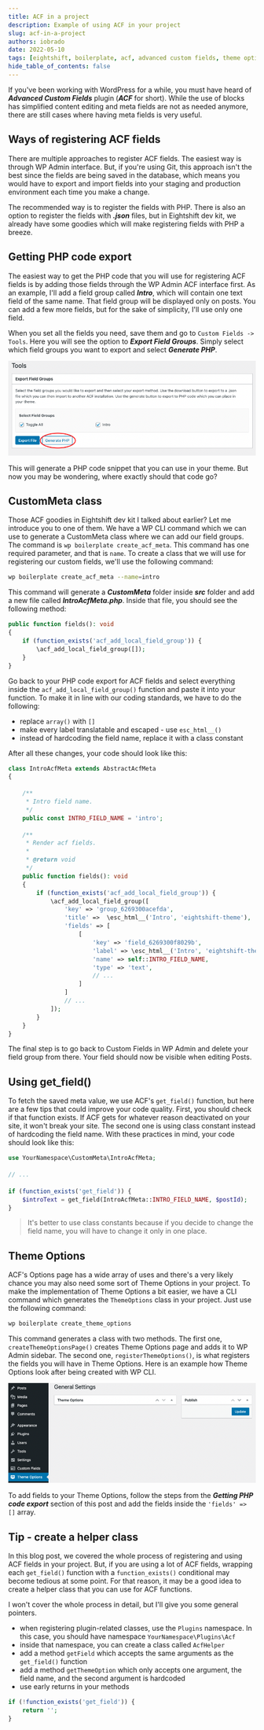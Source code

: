 ```yaml
---
title: ACF in a project
description: Example of using ACF in your project
slug: acf-in-a-project
authors: iobrado
date: 2022-05-10
tags: [eightshift, boilerplate, acf, advanced custom fields, theme options]
hide_table_of_contents: false
---
```


If you've been working with WordPress for a while, you must have heard of **_Advanced Custom Fields_** plugin (**_ACF_** for short). While the use of blocks has simplified content editing and meta fields are not as needed anymore, there are still cases where having meta fields is very useful.
<!--truncate-->

## Ways of registering ACF fields

There are multiple approaches to register ACF fields. The easiest way is through WP Admin interface. But, if you're using Git, this approach isn't the best since the fields are being saved in the database, which means you would have to export and import fields into your staging and production environment each time you make a change.

The recommended way is to register the fields with PHP. There is also an option to register the fields with **_.json_** files, but in Eightshift dev kit, we already have some goodies which will make registering fields with PHP a breeze.

## Getting PHP code export

The easiest way to get the PHP code that you will use for registering ACF fields is by adding those fields through the WP Admin ACF interface first. As an example, I'll add a field group called **_Intro_**, which will contain one text field of the same name. That field group will be displayed only on posts. You can add a few more fields, but for the sake of simplicity, I'll use only one field.

When you set all the fields you need, save them and go to `Custom Fields -> Tools`. Here you will see the option to **_Export Field Groups_**. Simply select which field groups you want to export and select **_Generate PHP_**.

![ACF PHP code export](/img/blog/acf-generate-php.png)

This will generate a PHP code snippet that you can use in your theme. But now you may be wondering, where exactly should that code go?

## CustomMeta class

Those ACF goodies in Eightshift dev kit I talked about earlier? Let me introduce you to one of them. We have a WP CLI command which we can use to generate a CustomMeta class where we can add our field groups. The command is `wp boilerplate create_acf_meta`. This command has one required parameter, and that is `name`. To create a class that we will use for registering our custom fields, we'll use the following command:

```bash
wp boilerplate create_acf_meta --name=intro
```

This command will generate a **_CustomMeta_** folder inside **_src_** folder and add a new file called **_IntroAcfMeta.php_**. Inside that file, you should see the following method:
```php
public function fields(): void
{
	if (function_exists('acf_add_local_field_group')) {
		\acf_add_local_field_group([]);
	}
}
```

Go back to your PHP code export for ACF fields and select everything inside the `acf_add_local_field_group()` function and paste it into your function. To make it in line with our coding standards, we have to do the following:
- replace `array()` with `[]`
- make every label translatable and escaped - use `esc_html__()`
- instead of hardcoding the field name, replace it with a class constant

After all these changes, your code should look like this:

```php
class IntroAcfMeta extends AbstractAcfMeta
{

	/**
	 * Intro field name.
	 */
	public const INTRO_FIELD_NAME = 'intro';
	
	/**
	 * Render acf fields.
	 *
	 * @return void
	 */
	public function fields(): void
	{
		if (function_exists('acf_add_local_field_group')) {
			\acf_add_local_field_group([
				'key' => 'group_6269300acefda',
				'title' =>  \esc_html__('Intro', 'eightshift-theme'),
				'fields' => [
					[
						'key' => 'field_6269300f8029b',
						'label' => \esc_html__('Intro', 'eightshift-theme'),
						'name' => self::INTRO_FIELD_NAME,
						'type' => 'text',
						// ...
					]
				]
				// ...
			]);
		}
	}
}
```

The final step is to go back to Custom Fields in WP Admin and delete your field group from there. Your field should now be visible when editing Posts.

## Using get_field()

To fetch the saved meta value, we use ACF's `get_field()` function, but here are a few tips that could improve your code quality. First, you should check if that function exists. If ACF gets for whatever reason deactivated on your site, it won't break your site. The second one is using class constant instead of hardcoding the field name. With these practices in mind, your code should look like this:

```php
use YourNamespace\CustomMeta\IntroAcfMeta;

// ...

if (function_exists('get_field')) {
	$introText = get_field(IntroAcfMeta::INTRO_FIELD_NAME, $postId);
}
```

> It's better to use class constants because if you decide to change the field name, you will have to change it only in one place.

## Theme Options

ACF's Options page has a wide array of uses and there's a very likely chance you may also need some sort of Theme Options in your project. To make the implementation of Theme Options a bit easier, we have a CLI command which generates the `ThemeOptions` class in your project. Just use the following command:

```bash
wp boilerplate create_theme_options
```

This command generates a class with two methods. The first one, `createThemeOptionsPage()` creates Theme Options page and adds it to WP Admin sidebar. The second one, `registerThemeOptions()`, is what registers the fields you will have in Theme Options. Here is an example how Theme Options look after being created with WP CLI.

![ACF Theme Options](/img/blog/acf-theme-options.png)

To add fields to your Theme Options, follow the steps from the **_Getting PHP code export_** section of this post and add the fields inside the `'fields' => []` array.



## Tip - create a helper class

In this blog post, we covered the whole process of registering and using ACF fields in your project. But, if you are using a lot of ACF fields, wrapping each `get_field()` function with a `function_exists()` conditional may become tedious at some point. For that reason, it may be a good idea to create a helper class that you can use for ACF functions.

I won't cover the whole process in detail, but I'll give you some general pointers.

- when registering plugin-related classes, use the `Plugins` namespace. In this case, you should have namespace `YourNamespace\Plugins\Acf`
- inside that namespace, you can create a class called `AcfHelper`
- add a method `getField` which accepts the same arguments as the `get_field()` function
- add a method `getThemeOption` which only accepts one argument, the field name, and the second argument is hardcoded
- use early returns in your methods
```php
if (!function_exists('get_field')) {
	return '';
}
```
